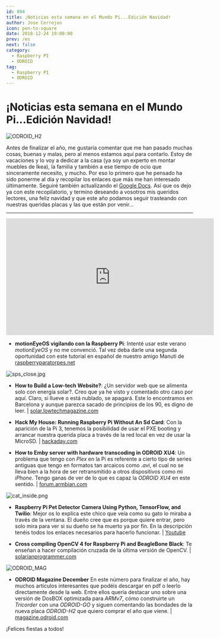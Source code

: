 ```yaml
---
id: 894
title: ¡Noticias esta semana en el Mundo Pi...Edición Navidad!
author: Jose Cerrejon
icon: pen-to-square
date: 2018-12-24 19:00:00
prev: /es
next: false
category:
  - Raspberry PI
  - ODROID
tag:
  - Raspberry PI
  - ODROID
---
```


# ¡Noticias esta semana en el Mundo Pi...Edición Navidad!

![ODROID_H2](/images/2018/12/ODROID-H2.jpg)

Antes de finalizar el año, me gustaría comentar que me han pasado muchas cosas, buenas y malas, pero al menos estamos aquí para contarlo. Estoy de vacaciones y lo voy a dedicar a la casa (ya soy un experto en montar muebles de Ikea), la familia y también a ese tiempo de ocio que sinceramente necesito, y mucho. Por eso lo primero que he pensado ha sido ponerme al día y recopilar los enlaces que más me han interesado últimamente. Seguiré también actualizando el [Google Docs](https://docs.google.com/document/d/1eVrAzW4VwIX302o7m4w9TKOzBfJLxRLjbpS1zT0hX4Y/). Así que os dejo ya con este recopilatorio, y termino deseando a vosotros mis queridos lectores, una feliz navidad y que este año podamos seguir trasteando con nuestras queridas placas y las que están por venir...

- - -
<iframe width="560" height="315" src="https://www.youtube.com/embed/7ihQKHLbugU" frameborder="0" allow="accelerometer; autoplay; encrypted-media; gyroscope; picture-in-picture" allowfullscreen></iframe>

* **motionEyeOS vigilando con la Raspberry Pi**: Intenté usar este verano *motionEyeOS* y no me convenció. Tal vez deba darle una segunda oportunidad con este tutorial en español de nuestro amigo Manuti de [raspberryparatorpes.net](https://raspberryparatorpes.net/proyectos/motioneyeos-vigilando-con-raspberry/)

![sps_close.jpg](/images/2018/12/sps_close.jpg)

* **How to Build a Low-tech Website?**: ¿Un servidor web que se alimenta solo con energía solar?. Creo que ya he visto y comentado otro caso por aquí. Claro, si llueve o está nublado, se apagará. Este lo encontramos en Barcelona y aunque parezca sacado de principios de los 90, es digno de leer. | [solar.lowtechmagazine.com](https://solar.lowtechmagazine.com/2018/09/how-to-build-a-lowtech-website.html)

* **Hack My House: Running Raspberry Pi Without An Sd Card**: Con la aparición de la Pi 3, tenemos la posibilidad de usar el PXE booting y arrancar nuestra querida placa a través de la red local en vez de usar la MicroSD. | [hackaday.com](https://hackaday.com/2018/10/08/hack-my-house-running-raspberry-pi-without-an-sd-card/)

* **How to Emby server with hardware transcoding in ODROID XU4**: Un problema que tengo con *Plex* en la Pi es referente a cierto tipo de series antiguas que tengo en formatos tan arcaicos como *.avi*, el cual no se lleva bien a la hora de ser retransmitido a otros dispositivos como mi *iPhone*. Tengo ganas de ver de lo que es capaz la *ODROID XU4* en este sentido. | [forum.armbian.com](https://forum.armbian.com/topic/8451-howto-emby-server-with-hardware-transcoding-in-xu4hc1hc2-armbian-stretch/)

![cat_inside.png](/images/2018/12/cat_inside.png)

* **Raspberry Pi Pet Detector Camera Using Python, TensorFlow, and Twilio**: Mejor os lo explica este chico que veía como su gato lo miraba a través de la ventana. El dueño cree que es porque quiere entrar, pero solo mira para ver si su dueño se ha muerto ya por fín. En la descripción tenéis todos los enlaces necesarios para hacerlo funcionar. | [Youtube](https://www.youtube.com/watch?v=gGqVNuYol6o)

* **Cross compiling OpenCV 4 for Raspberry Pi and BeagleBone Black**: Te enseñan a hacer compilación cruzada de la última versión de OpenCV.  | [solarianprogrammer.com](https://solarianprogrammer.com/2018/12/18/cross-compile-opencv-raspberry-pi-raspbian/)

![ODROID_MAG](/images/2018/12/ODROID-Magazine-201812.jpg)

* **ODROID Magazine December** En este número para finalizar el año, hay muchos artículos interesantes que podéis descargar en pdf o leerlo directamente desde la web. Entre ellos quería destacar uno sobre una versión de DosBOX optimizada para *ARMv7*, cómo construirte un *Tricorder* con una *ODROID-GO* y siguen comentando las bondades de la nueva placa *ODROID-H2* que quiero comprar el año que viene. | [magazine.odroid.com](https://magazine.odroid.com/201812)

¡Felices fiestas a todos!